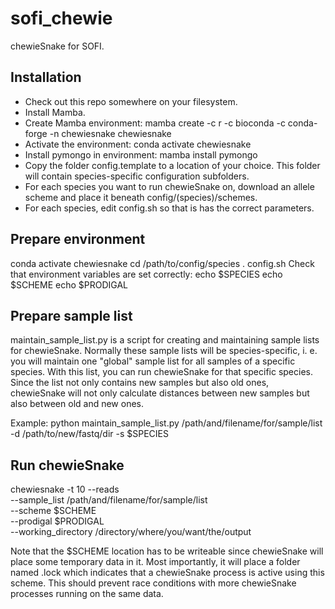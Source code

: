 # sofi_chewie
chewieSnake for SOFI.

## Installation

- Check out this repo somewhere on your filesystem.
- Install Mamba.
- Create Mamba environment: mamba create -c r -c bioconda -c conda-forge -n chewiesnake chewiesnake
- Activate the environment: conda activate chewiesnake
- Install pymongo in environment: mamba install pymongo
- Copy the folder config.template to a location of your choice. This folder will contain
species-specific configuration subfolders.
- For each species you want to run chewieSnake on, download an allele scheme and place it beneath
config/(species)/schemes.
- For each species, edit config.sh so that is has the correct parameters.

## Prepare environment
conda activate chewiesnake
cd /path/to/config/species
. config.sh
Check that environment variables are set correctly:
echo $SPECIES
echo $SCHEME
echo $PRODIGAL

## Prepare sample list
maintain_sample_list.py is a script for creating and maintaining sample lists for chewieSnake.
Normally these sample lists will be species-specific, i. e. you will maintain one "global"
sample list for all samples of a specific species. With this list, you can run chewieSnake
for that specific species. Since the list not only contains new samples but also old ones, chewieSnake
will not only calculate distances between new samples but also between old and new ones.

Example:
python maintain_sample_list.py /path/and/filename/for/sample/list -d /path/to/new/fastq/dir -s $SPECIES

## Run chewieSnake
chewiesnake -t 10 --reads \
--sample_list /path/and/filename/for/sample/list \
--scheme $SCHEME \
--prodigal $PRODIGAL \
--working_directory /directory/where/you/want/the/output

Note that the $SCHEME location has to be writeable since chewieSnake will place some temporary data in it.
Most importantly, it will place a folder named .lock which indicates that a chewieSnake process is active
using this scheme. This should prevent race conditions with more chewieSnake processes running on the same data.
